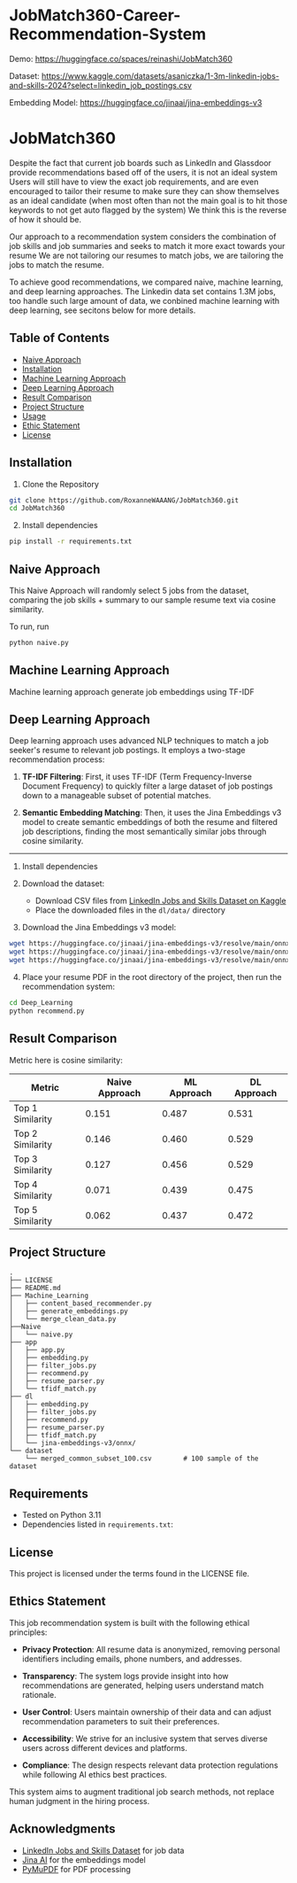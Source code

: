 # JobMatch360-Career-Recommendation-System

Demo: https://huggingface.co/spaces/reinashi/JobMatch360

Dataset: https://www.kaggle.com/datasets/asaniczka/1-3m-linkedin-jobs-and-skills-2024?select=linkedin_job_postings.csv

Embedding Model: https://huggingface.co/jinaai/jina-embeddings-v3

# JobMatch360

Despite the fact that current job boards such as LinkedIn and Glassdoor provide recommendations based off of the users, it is not an ideal system
Users will still have to view the exact job requirements, and are even encouraged to tailor their resume to make sure they can show themselves as an ideal candidate (when most often than not the main goal is to hit those keywords to not get auto flagged by the system)
We think this is the reverse of how it should be.

Our approach to a recommendation system considers the combination of job skills and job summaries and seeks to match it more exact towards your resume
We are not tailoring our resumes to match jobs, we are tailoring the jobs to match the resume.

To achieve good recommendations, we compared naive, machine learning, and deep learning approaches. The Linkedin data set contains 1.3M jobs, too handle such large amount of data, we conbined machine learning with deep learning, see secitons below for more details. 

## Table of Contents

- [Naive Approach](#naive-approach)
- [Installation](#installation)
- [Machine Learning Approach](#machine-learning-approach)
- [Deep Learning Approach](#deep-learning-approach)
- [Result Comparison](#result-comparison)
- [Project Structure](#project-structure)
- [Usage](#usage)
- [Ethic Statement](#ethic-statement)
- [License](#license)

## Installation

1. Clone the Repository

```bash
git clone https://github.com/RoxanneWAAANG/JobMatch360.git
cd JobMatch360
```

2. Install dependencies
```bash
pip install -r requirements.txt
```

## Naive Approach

This Naive Approach will randomly select 5 jobs from the dataset, comparing the job skills + summary to our sample resume text via cosine similarity.

To run, run 
```bash
python naive.py
```

## Machine Learning Approach
Machine learning approach generate job embeddings using TF-IDF

## Deep Learning Approach

Deep learning approach uses advanced NLP techniques to match a job seeker's resume to relevant job postings. It employs a two-stage recommendation process:

1. **TF-IDF Filtering**: First, it uses TF-IDF (Term Frequency-Inverse Document Frequency) to quickly filter a large dataset of job postings down to a manageable subset of potential matches.

2. **Semantic Embedding Matching**: Then, it uses the Jina Embeddings v3 model to create semantic embeddings of both the resume and filtered job descriptions, finding the most semantically similar jobs through cosine similarity.

--- 

1. Install dependencies

2. Download the dataset:
   - Download CSV files from [LinkedIn Jobs and Skills Dataset on Kaggle](https://www.kaggle.com/datasets/asaniczka/1-3m-linkedin-jobs-and-skills-2024/)
   - Place the downloaded files in the `dl/data/` directory

3. Download the Jina Embeddings v3 model:
```bash
wget https://huggingface.co/jinaai/jina-embeddings-v3/resolve/main/onnx/model.onnx -O dl/jina-embeddings-v3/onnx/model.onnx
wget https://huggingface.co/jinaai/jina-embeddings-v3/resolve/main/onnx/model.onnx_data -O dl/jina-embeddings-v3/onnx/model.onnx_data
wget https://huggingface.co/jinaai/jina-embeddings-v3/resolve/main/onnx/model_fp16.onnx -O dl/jina-embeddings-v3/onnx/model_fp16.onnx
```

4. Place your resume PDF in the root directory of the project, then run the recommendation system:
```bash
cd Deep_Learning
python recommend.py
```

## Result Comparison

Metric here is cosine similarity:

| Metric           | Naive Approach | ML Approach | DL Approach |
|------------------|----------------|-------------|-------------|
| Top 1 Similarity | 0.151          | 0.487       | 0.531       |
| Top 2 Similarity | 0.146          | 0.460       | 0.529       |
| Top 3 Similarity | 0.127          | 0.456       | 0.529       |
| Top 4 Similarity | 0.071          | 0.439       | 0.475       |
| Top 5 Similarity | 0.062          | 0.437       | 0.472       |

## Project Structure

```
.
├── LICENSE
├── README.md
├── Machine_Learning
│   ├── content_based_recommender.py
│   ├── generate_embeddings.py
│   └── merge_clean_data.py
├──Naive
│   └── naive.py
├── app
│   ├── app.py
│   ├── embedding.py
│   ├── filter_jobs.py
│   ├── recommend.py
│   ├── resume_parser.py
│   └── tfidf_match.py
├── dl
│   ├── embedding.py
│   ├── filter_jobs.py
│   ├── recommend.py
│   ├── resume_parser.py
│   ├── tfidf_match.py
│   └── jina-embeddings-v3/onnx/
└── dataset
    └── merged_common_subset_100.csv        # 100 sample of the dataset
```

## Requirements

- Tested on Python 3.11
- Dependencies listed in `requirements.txt`:

## License

This project is licensed under the terms found in the LICENSE file.

## Ethics Statement

This job recommendation system is built with the following ethical principles:

- **Privacy Protection**: All resume data is anonymized, removing personal identifiers including emails, phone numbers, and addresses.

- **Transparency**: The system logs provide insight into how recommendations are generated, helping users understand match rationale.

- **User Control**: Users maintain ownership of their data and can adjust recommendation parameters to suit their preferences.

- **Accessibility**: We strive for an inclusive system that serves diverse users across different devices and platforms.

- **Compliance**: The design respects relevant data protection regulations while following AI ethics best practices.

This system aims to augment traditional job search methods, not replace human judgment in the hiring process.

## Acknowledgments

- [LinkedIn Jobs and Skills Dataset](https://www.kaggle.com/datasets/asaniczka/1-3m-linkedin-jobs-and-skills-2024/) for job data
- [Jina AI](https://huggingface.co/jinaai/jina-embeddings-v3) for the embeddings model
- [PyMuPDF](https://github.com/pymupdf/PyMuPDF) for PDF processing
